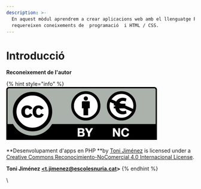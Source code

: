 ```yaml
---
description: >-
  En aquest mòdul aprendrem a crear aplicacions web amb el llenguatge PHP. Es
  requereixen coneixements de  programació  i HTML / CSS.
---
```


# Introducció

**Reconeixement de l'autor**

{% hint style="info" %}
![](.gitbook/assets/by-nc.eu.png) \
\
**Desenvolupament d'apps en PHP **by [Toni Jiménez](https://t-jimenez.gitbook.io/desenvolupament-d-apps-en-php/) is licensed under a [Creative Commons Reconocimiento-NoComercial 4.0 Internacional License](http://creativecommons.org/licenses/by-nc/4.0/).

**Toni Jiménez **[**\<t.jimenez@escolesnuria.cat**](mailto:t.jimenez@escolesnuria.cat)**>**
{% endhint %}

\
